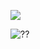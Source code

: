 
![](https://komarev.com/ghpvc/?username=your-github-username&color=E7DDFF)

<img src="[https://i.pinimg.com/originals/8f/e1/d6/8fe1d6ed50df30ff05d38b2ed2d82cb6.gif]" alt="??" />
